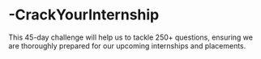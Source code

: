 # -CrackYourInternship
This 45-day challenge will help us to tackle 250+ questions, ensuring we are thoroughly prepared for our upcoming internships and placements.

